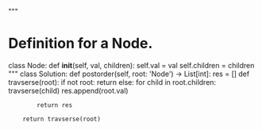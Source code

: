 """
# Definition for a Node.
class Node:
    def __init__(self, val, children):
        self.val = val
        self.children = children
"""
class Solution:
    def postorder(self, root: 'Node') -> List[int]:
        res = []
        def travserse(root):
            if not root:
                return 
            else:
                for child in root.children:
                    travserse(child)
                res.append(root.val)
            
            return res
        
        return travserse(root)
        
        